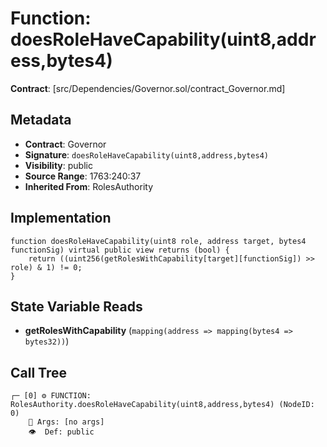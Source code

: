 # Function: doesRoleHaveCapability(uint8,address,bytes4)

**Contract**: [src/Dependencies/Governor.sol/contract_Governor.md]

## Metadata

- **Contract**: Governor
- **Signature**: `doesRoleHaveCapability(uint8,address,bytes4)`
- **Visibility**: public
- **Source Range**: 1763:240:37
- **Inherited From**: RolesAuthority

## Implementation

```solidity
function doesRoleHaveCapability(uint8 role, address target, bytes4 functionSig) virtual public view returns (bool) {
    return ((uint256(getRolesWithCapability[target][functionSig]) >> role) & 1) != 0;
}
```

## State Variable Reads

- **getRolesWithCapability** (`mapping(address => mapping(bytes4 => bytes32))`)

## Call Tree

```
┌─ [0] ⚙️ FUNCTION: RolesAuthority.doesRoleHaveCapability(uint8,address,bytes4) (NodeID: 0)
    💬 Args: [no args]
    👁️  Def: public
```
